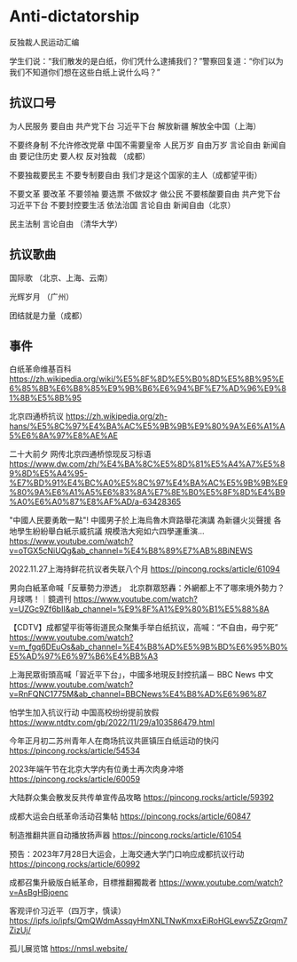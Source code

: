 # Anti-dictatorship
反独裁人民运动汇编


学生们说：“我们散发的是白纸，你们凭什么逮捕我们？”警察回复道：“你们以为我们不知道你们想在这些白纸上说什么吗？”

## 抗议口号






为人民服务 要自由 共产党下台 习近平下台 解放新疆 解放全中国（上海）

不要终身制 不允许修改党章 中国不需要皇帝 人民万岁 自由万岁 言论自由 新闻自由  要记住历史 要人权 反对独裁 （成都）

不要独裁要民主 不要专制要自由 我们才是这个国家的主人（成都望平街）

不要文革 要改革 不要领袖 要选票 不做奴才 做公民 不要核酸要自由 共产党下台 习近平下台 不要封控要生活 依法治国 言论自由 新闻自由（北京）

民主法制 言论自由 （清华大学）

## 抗议歌曲

国际歌 （北京、上海、云南）

光辉岁月 （广州）

团结就是力量（成都）

## 事件

白纸革命维基百科 https://zh.wikipedia.org/wiki/%E5%8F%8D%E5%B0%8D%E5%8B%95%E6%85%8B%E6%B8%85%E9%9B%B6%E6%94%BF%E7%AD%96%E9%81%8B%E5%8B%95

北京四通桥抗议 https://zh.wikipedia.org/zh-hans/%E5%8C%97%E4%BA%AC%E5%9B%9B%E9%80%9A%E6%A1%A5%E6%8A%97%E8%AE%AE

二十大前夕 网传北京四通桥惊现反习标语  https://www.dw.com/zh/%E4%BA%8C%E5%8D%81%E5%A4%A7%E5%89%8D%E5%A4%95-%E7%BD%91%E4%BC%A0%E5%8C%97%E4%BA%AC%E5%9B%9B%E9%80%9A%E6%A1%A5%E6%83%8A%E7%8E%B0%E5%8F%8D%E4%B9%A0%E6%A0%87%E8%AF%AD/a-63428365

"中國人民要勇敢一點"! 中國男子於上海烏魯木齊路舉花演講 為新疆火災聲援 各地學生紛紛舉白紙示威抗議 規模浩大宛如六四學運重演... https://www.youtube.com/watch?v=oTGX5cNiUQg&ab_channel=%E4%B8%89%E7%AB%8BiNEWS

2022.11.27上海持鲜花抗议者失联八个月 https://pincong.rocks/article/61094

男向白紙革命喊「反華勢力滲透」　北京群眾怒轟：外網都上不了哪來境外勢力？月球嗎！｜鏡週刊 https://www.youtube.com/watch?v=UZGc9Zf6bII&ab_channel=%E9%8F%A1%E9%80%B1%E5%88%8A

【CDTV】成都望平街等街道民众聚集手举白纸抗议，高喊：“不自由，毋宁死” https://www.youtube.com/watch?v=m_fgq6DEuOs&ab_channel=%E4%B8%AD%E5%9B%BD%E6%95%B0%E5%AD%97%E6%97%B6%E4%BB%A3

上海民眾街頭高喊「習近平下台」，中國多地現反封控抗議－ BBC News 中文 https://www.youtube.com/watch?v=RnFQNC1775M&ab_channel=BBCNews%E4%B8%AD%E6%96%87

怕学生加入抗议行动 中国高校纷纷提前放假 https://www.ntdtv.com/gb/2022/11/29/a103586479.html

今年正月初二苏州青年人在商场抗议共匪镇压白纸运动的快闪 https://pincong.rocks/article/54534

2023年端午节在北京大学内有位勇士再次肉身冲塔 https://pincong.rocks/article/60059

大陆群众集会散发反共传单宣传品攻略 https://pincong.rocks/article/59392

成都大运会白纸革命活动召集帖 https://pincong.rocks/article/60847

制造推翻共匪自动播放扬声器 https://pincong.rocks/article/61054

预告：2023年7月28日大运会，上海交通大学门口响应成都抗议行动 https://pincong.rocks/article/60992

成都召集升級版白紙革命，目標推翻獨裁者 https://www.youtube.com/watch?v=AsBgHBjoenc

客观评价习近平（四万字，慎读）https://ipfs.io/ipfs/QmQWdmAssqyHmXNLTNwKmxxEiRoHGLewv5ZzGrqm7ZizUj/

孤儿展览馆 https://nmsl.website/

